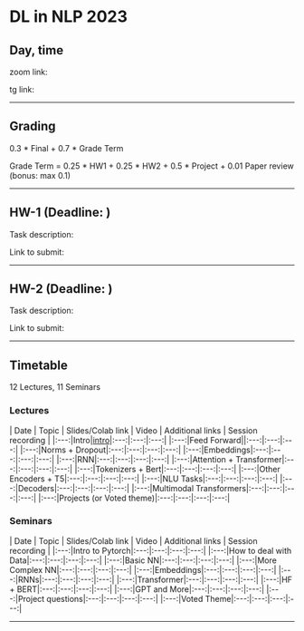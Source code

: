 # DL in NLP 2023

## Day, time

zoom link: 

tg link: 

__________________________________________

## Grading

0.3 * Final + 0.7 * Grade Term

Grade Term = 0.25 * HW1 + 0.25 * HW2 + 0.5 * Project + 0.01 Paper review (bonus: max 0.1)
__________________________________________

## HW-1 (Deadline: )

Task description: 

Link to submit: 

__________________________________________

## HW-2 (Deadline: )

Task description: 

Link to submit: 

__________________________________________

## Timetable

12 Lectures, 11 Seminars

### Lectures
| Date | Topic | Slides/Colab link | Video | Additional links | Session recording |
|:---:|Intro|[intro](https://docs.google.com/presentation/d/1cw340sXoNF450LcJGH7OXygBSckgmU1ZJwIjnxLlXVE/edit?usp=sharing)|:---:|:---:|:---:|
|:---:|Feed Forward|[]()|:---:|:---:|:---:|
|:---:|Norms + Dropout|:---:|:---:|:---:|:---:|
|:---:|Embeddings|:---:|:---:|:---:|:---:|
|:---:|RNN|:---:|:---:|:---:|:---:|
|:---:|Attention + Transformer|:---:|:---:|:---:|:---:|
|:---:|Tokenizers + Bert|:---:|:---:|:---:|:---:|
|:---:|Other Encoders + T5|:---:|:---:|:---:|:---:|
|:---:|NLU Tasks|:---:|:---:|:---:|:---:|
|:---:|Decoders|:---:|:---:|:---:|:---:|
|:---:|Multimodal Transformers|:---:|:---:|:---:|:---:|
|:---:|Projects (or Voted theme)|:---:|:---:|:---:|:---:|

### Seminars
| Date | Topic | Slides/Colab link | Video | Additional links | Session recording |
|:---:|Intro to Pytorch|:---:|:---:|:---:|:---:|
|:---:|How to deal with Data|:---:|:---:|:---:|:---:|
|:---:|Basic NN|:---:|:---:|:---:|:---:|
|:---:|More Complex NN|:---:|:---:|:---:|:---:|
|:---:|Embeddings|:---:|:---:|:---:|:---:|
|:---:|RNNs|:---:|:---:|:---:|:---:|
|:---:|Transformer|:---:|:---:|:---:|:---:|
|:---:|HF + BERT|:---:|:---:|:---:|:---:|
|:---:|GPT and More|:---:|:---:|:---:|:---:|
|:---:|Project questions|:---:|:---:|:---:|:---:|
|:---:|Voted Theme|:---:|:---:|:---:|:---:|



__________________________________________

